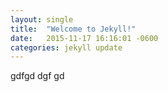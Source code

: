 ```yaml
---
layout: single
title:  "Welcome to Jekyll!"
date:   2015-11-17 16:16:01 -0600
categories: jekyll update
---
```

gdfgd
dgf
gd
